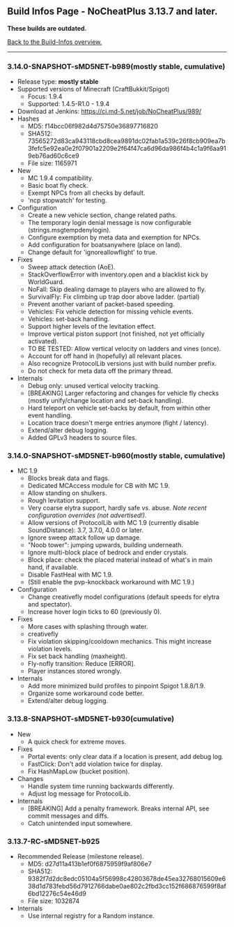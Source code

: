 ## Build Infos Page - NoCheatPlus 3.13.7 and later.

**These builds are outdated.**

[Back to the Build-Infos overview.](https://github.com/NoCheatPlus/Docs/wiki/Build-Infos)

----

### 3.14.0-SNAPSHOT-sMD5NET-b989(mostly stable, cumulative)
* Release type: **mostly stable**
* Supported versions of Minecraft (CraftBukkit/Spigot)
    * Focus: 1.9.4
    * Supported: 1.4.5-R1.0 - 1.9.4
* Download at Jenkins: https://ci.md-5.net/job/NoCheatPlus/989/
* Hashes
    * MD5: f14bcc06f982d4d75750e36897716820
    * SHA512: 73565272d83ca943118cbd8cea9891dc02fab1a539c26f8cb909ea7b3fefc5e92ea0e2f07901a2209e2f64f47ca6d96da986f4b4c1a9f6aa919eb76ad60c6ce9
    * File size: 1165971
* New
    * MC 1.9.4 compatibility.
    * Basic boat fly check.
    * Exempt NPCs from all checks by default.
    * 'ncp stopwatch' for testing.
* Configuration
    * Create a new vehicle section, change related paths.
    * The temporary login denial message is now configurable (strings.msgtempdenylogin).
    * Configure exemption by meta data and exemption for NPCs.
    * Add configuration for boatsanywhere (place on land).
    * Change default for 'ignoreallowflight' to true.
* Fixes
    * Sweep attack detection (AoE).
    * StackOverflowError with inventory.open and a blacklist kick by WorldGuard.
    * NoFall: Skip dealing damage to players who are allowed to fly.
    * SurvivalFly: Fix climbing up trap door above ladder. (partial)
    * Prevent another variant of packet-based speeding.
    * Vehicles: Fix vehicle detection for missing vehicle events.
    * Vehicles: set-back handling.
    * Support higher levels of the levitation effect.
    * Improve vertical piston support (not finished, not yet officially activated).
    * TO BE TESTED: Allow vertical velocity on ladders and vines (once).
    * Account for off hand in (hopefully) all relevant places.
    * Also recognize ProtocolLib versions just with build number prefix.
    * Do not check for meta data off the primary thread.
* Internals
    * Debug only: unused vertical velocity tracking.
    * [BREAKING] Larger refactoring and changes for vehicle fly checks (mostly unify/change location and set-back handling).
    * Hard teleport on vehicle set-backs by default, from within other event handling.
    * Location trace doesn't merge entries anymore (fight / latency).
    * Extend/alter debug logging.
    * Added GPLv3 headers to source files.

### 3.14.0-SNAPSHOT-sMD5NET-b960(mostly stable, cumulative)
* MC 1.9
    * Blocks break data and flags.
    * Dedicated MCAccess module for CB with MC 1.9.
    * Allow standing on shulkers.
    * Rough levitation support.
    * Very coarse elytra support, hardly safe vs. abuse. _Note recent configuration overrides (not advertised!)._
    * Allow versions of ProtocolLib with MC 1.9 (currently disable SoundDistance): 3.7, 3.7.0, 4.0.0 or later.
    * Ignore sweep attack follow up damage.
    * "Noob tower": jumping upwards, building underneath.
    * Ignore multi-block place of bedrock and ender crystals.
    * Block place: check the placed material instead of what's in main hand, if available.
    * Disable FastHeal with MC 1.9.
    * (Still enable the pvp-knockback workaround with MC 1.9.)
* Configuration
    * Change creativefly model configurations (default speeds for elytra and spectator).
    * Increase hover login ticks to 60 (previously 0).
* Fixes
    * More cases with splashing through water.
    * creativefly
     * Fix violation skipping/cooldown mechanics. This might increase violation levels.
     * Fix set back handling (maxheight).
     * Fly-nofly transition: Reduce [ERROR].
    * Player instances stored wrongly.
* Internals
    * Add more minimized build profiles to pinpoint Spigot 1.8.8/1.9.
    * Organize some workaround code better.
    * Extend/alter debug logging.

### 3.13.8-SNAPSHOT-sMD5NET-b930(cumulative)
* New
    * A quick check for extreme moves.
* Fixes
    * Portal events: only clear data if a location is present, add debug log.
    * FastClick: Don't add violation twice for display.
    * Fix HashMapLow (bucket position).
* Changes
    * Handle system time running backwards differently.
    * Adjust log message for ProtocolLib.
* Internals
    * [BREAKING] Add a penalty framework. Breaks internal API, see commit messages and diffs.
    * Catch unintended input somewhere.

### 3.13.7-RC-sMD5NET-b925
* Recommended Release (milestone release).
    * MD5: d27d11a413b1ef0f6875959f9af806e7
    * SHA512: 9382f7d2dc8edc05104a5f56998c42803678de45ea32768015609e638d1d783febd56d7912766dabe0ae802c2fbd3cc152f686876599f8af6bd12276c54e46d9
    * File size: 1032874
* Internals
    * Use internal registry for a Random instance.

